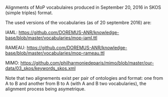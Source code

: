 Alignments of MoP vocabulaires produced in September 20, 2016 in SKOS (simple triples) format.

The used versions of the vocabularies (as of 20 septembre 2016) are: 

IAML:
https://github.com/DOREMUS-ANR/knowledge-base/blob/master/vocabularies/mop-iaml.ttl

RAMEAU:
https://github.com/DOREMUS-ANR/knowledge-base/blob/master/vocabularies/mop-rameau.ttl

MIMO:
https://github.com/philharmoniedeparis/mimo/blob/master/our-data/03_skos/keywords_skos.xml

Note that two alignements exist per pair of ontologies and format: one from A to B and another from B to A (with A and B two vocabularies), the alignment process being asymetrique. 
